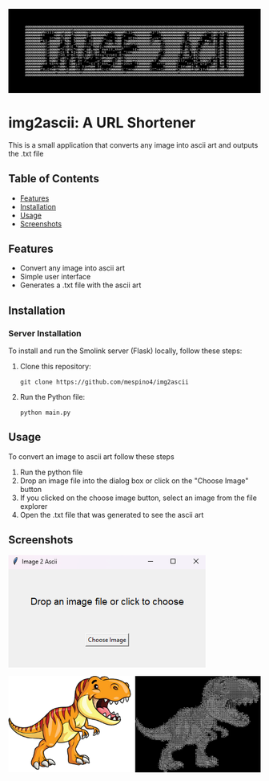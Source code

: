 ![img2ascii](images/img2ascii.png)
# img2ascii: A URL Shortener
This is a small application that converts any image into ascii art and outputs the .txt file
## Table of Contents

- [Features](#features)
- [Installation](#installation)
- [Usage](#usage)
- [Screenshots](#screenshots)

## Features

- Convert any image into ascii art
- Simple user interface
- Generates a .txt file with the ascii art

## Installation

### Server Installation

To install and run the Smolink server (Flask) locally, follow these steps:

1. Clone this repository:

    ```
    git clone https://github.com/mespino4/img2ascii
    ```

2. Run the Python file:

    ```
    python main.py
    ```

## Usage

To convert an image to ascii art follow these steps

1. Run the python file
2. Drop an image file into the dialog box or click on the "Choose Image" button
3. If you clicked on the choose image button, select an image from the file explorer
4. Open the .txt file that was generated to see the ascii art

## Screenshots

![App](images/app.png)

![Example](images/ex1.png)
